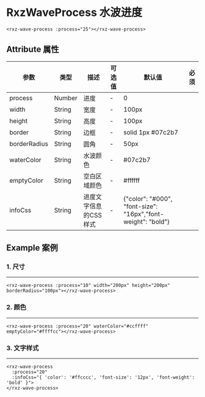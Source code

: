 # RxzWaveProcess 水波进度

<rxz-wave-process :process="25"></rxz-wave-process>

```
<rxz-wave-process :process="25"></rxz-wave-process>
```

## Attribute 属性

| 参数         | 类型   | 描述                  | 可选值 | 默认值                                                       | 必须 |
| ------------ | ------ | --------------------- | ------ | ------------------------------------------------------------ | ---- |
| process      | Number | 进度                  | -      | 0                                                            |      |
| width        | String | 宽度                  | -      | 100px                                                        |      |
| height       | String | 高度                  | -      | 100px                                                        |      |
| border       | String | 边框                  | -      | solid 1px #07c2b7                                            |      |
| borderRadius | String | 圆角                  | -      | 50px                                                         |      |
| waterColor   | String | 水波颜色              | -      | \#07c2b7                                                     |      |
| emptyColor   | String | 空白区域颜色          | -      | \#ffffff                                                     |      |
| infoCss      | String | 进度文字信息的CSS样式 | -      | {"color": "#000", "font-size": "16px","font-weight": "bold"} |      |

## Example 案例

### 1. 尺寸  
---

<rxz-wave-process :process="10" width="200px" height="200px" borderRadius="100px"></rxz-wave-process>

```
<rxz-wave-process :process="10" width="200px" height="200px" borderRadius="100px"></rxz-wave-process>
```

### 2. 颜色  
---

<rxz-wave-process :process="20" waterColor="#ccffff" emptyColor="#ffffcc"></rxz-wave-process>

```
<rxz-wave-process :process="20" waterColor="#ccffff" emptyColor="#ffffcc"></rxz-wave-process>
```

### 3. 文字样式
---

<rxz-wave-process :process="20" :infoCss="{ 'color': '#ffcccc', 'font-size': '12px', 'font-weight': 'bold' }"></rxz-wave-process>

```
<rxz-wave-process 
  :process="20" 
  :infoCss="{ 'color': '#ffcccc', 'font-size': '12px', 'font-weight': 'bold' }">
</rxz-wave-process>
```